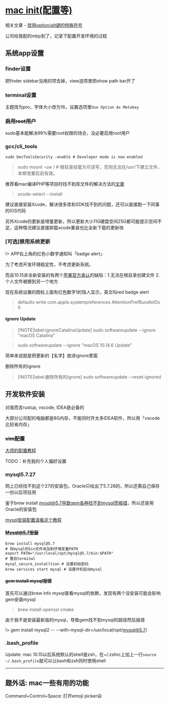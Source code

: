 # [mac init(配置等)](/2019/10/mac_init.md)

相关文章 - [禁用option/alt键的特殊符号](/2019/11/ukelele/disable_alt_symbol_ukelele)

公司给我配的mbp到了，记录下配置开发环境的过程

## 系统app设置

### finder设置

把finder sidebar没用的项去掉，view选项里把show path bar开了

### terminal设置

主题改为pro，字体大小改为16，设置选项里`Use Option As Metakey`

### ~~启用root用户~~

sudo基本能解决99%需要root权限的场合，没必要启用root用户

### gcc/cli_tools

`sudo DevToolsSecurity -enable # Developer mode is now enabled`

> sudo mount -uw /	# 根目录挂载为可读写，否则无法在/usr/下建立文件，本修改重启前有效。

推荐看mac编译PHP等项目时找不到库文件的解决方法的[文章](https://zhile.io/2018/09/26/macOS-10.14-install-sdk-headers.html)

> xcode-select --install

建议直接安装Xcode，解决很多库和SDK找不到的问题，还可以直接跑一下同事的IOS代码

另外Xcode的更新是增量更新，所以更新大小11G硬盘空间25G都可能提示空间不足，这种情况建议直接卸载xcode重装也比全新下载的更新快

### [可选]禁用系统更新

!> APP右上角的红色小数字通知叫「badge alert」 

为了考虑开发环境稳定性，不考虑更新系统。

而且10.15非全新安装的有两个[苹果官方承认](https://support.apple.com/en-in/HT210650)的缺陷：1.无法在根目录创建文件 2.个人文件被挪到另一个地方

现在系统设置的图标上面有红色数字1的恼人显示，英文叫red badge alert

> defaults write com.apple.systempreferences AttentionPrefBundleIDs 0

#### ignore Update

> [!NOTE|label:ignoreCatalinaUpdate]
> sudo softwareupdate --ignore "macOS Catalina"

> sudo softwareupdate --ignore "macOS 10.14.6 Update"

简单来说就是把更新的【名字】放进ignore里面

删除所有的ignore

> [!NOTE|label:删除所有的ignore]
> sudo softwareupdate --reset-ignored

## 开发软件安装

对我而言rustup, vscode, IDEA是必备的

大部分公司配的电脑都是8G内存，不能同时开太多IDEA软件，所以用「vscode比较省内存」

### ~~vim配置~~

[大师的配置教程](http://www.imooc.com/article/13269)

TODO：补充我的个人偏好设置

### mysql5.7.27

网上已经找不到这个27的安装包，Oracle只给出了5.7.28的，所以还需自己保存一份以后项目用

鉴于brew install mysql@5.7导致gem各种找不到mysql而报错，所以还是用Oracle的安装包

[mysql安装配置请看这个教程](http://dxisn.com/blog/posts/macos-mysql-dmg)

#### ~~Mysql@5.7安装~~

```
brew install mysql@5.7
# 将mysql的bin文件夹加到环境变量PATH
export PATH="/usr/local/opt/mysql@5.7/bin:$PATH"
# 重启terminal
mysql_secure_installtion # 设置初始密码
brew services start mysql # 设置开机启动mysql
```

#### ~~gem install mysql报错~~

首先可以通过brew info mysql查看mysql的依赖，发现有两个没安装可能会影响gem安装mysql

> brew install openssl cmake

由于我不是安装最新版的mysql，导致gem找不到mysql的路径然后报错

!> gem install mysql2 -- --with-mysql-dir=/usr/local/opt/mysql@5.7/

### .bash_profile

Update: mac 10.15以后系统默认的shell是zsh，在~/.zshrc上加上一行`source ~/.bash_profile`就可以让bash和zsh同时使用shell

---

## 题外话: mac一些有用的功能

Command+Control+Space: 打开emoji picker😃

